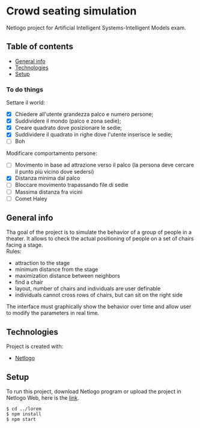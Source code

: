 # Crowd seating simulation
Netlogo project for Artificial Intelligent Systems-Intelligent Models exam.
## Table of contents
* [General info](#general-info)
* [Technologies](#technologies)
* [Setup](#setup)

### To do things
Settare il world:
- [x] Chiedere all'utente grandezza palco e numero persone;
- [x] Suddividere il mondo (palco e zona sedie);
- [x] Creare quadrato dove posizionare le sedie;
- [x] Suddividere il quadrato in righe dove l'utente inserisce le sedie;
- [ ] Boh

Modificare comportamento persone:
- [ ] Movimento in base ad attrazione verso il palco (la persona deve cercare il punto più vicino dove sedersi)
- [x] Distanza minima dal palco
- [ ] Bloccare movimento trapassando file di sedie
- [ ] Massima distanza fra vicini
- [ ] Comet Haley

## General info
Tha goal of the project is to simulate the behavior of a group of people in a theater. It allows to check the actual positioning of people on a set of chairs facing a stage.\
Rules:
* attraction to the stage
* minimum distance from the stage
* maximization distance between neighbors
* find a chair
* layout, number of chairs and individuals are user definable
* individuals cannot cross rows of chairs, but can sit on the right side

The interface must graphically show the behavior over time and allow user to modify the parameters in real time.

## Technologies
Project is created with:
* [Netlogo](https://ccl.northwestern.edu/netlogo/index.shtml)

	
## Setup
To run this project, download Netlogo program or upload the project in Netlogo Web, here is the [link](https://ccl.northwestern.edu/netlogo/download.shtml).

```
$ cd ../lorem
$ npm install
$ npm start
```
